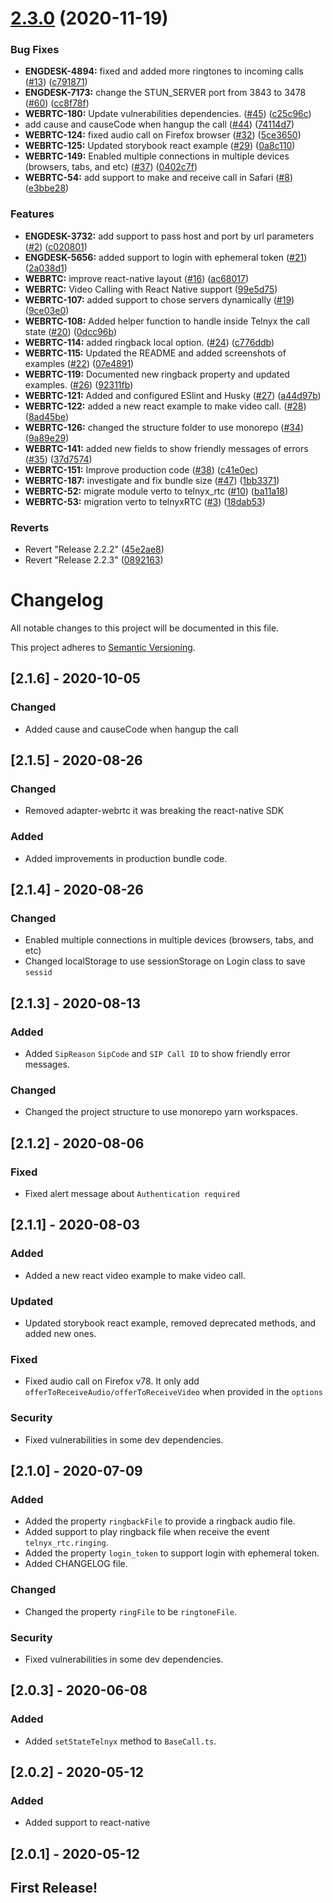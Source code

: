 # [2.3.0](https://github.com/team-telnyx/webrtc/compare/v2.2.1...@telnyx/webrtc/v2.3.0) (2020-11-19)


### Bug Fixes

* **ENGDESK-4894:** fixed and added more ringtones to incoming calls ([#13](https://github.com/team-telnyx/webrtc/issues/13)) ([c791871](https://github.com/team-telnyx/webrtc/commit/c79187192e847f0a64e6e31a78e35121f8882024))
* **ENGDESK-7173:** change the STUN_SERVER port from 3843 to 3478 ([#60](https://github.com/team-telnyx/webrtc/issues/60)) ([cc8f78f](https://github.com/team-telnyx/webrtc/commit/cc8f78f1454039efb55b921c0de54df5c1326e8f))
* **WEBRTC-180:** Update vulnerabilities dependencies. ([#45](https://github.com/team-telnyx/webrtc/issues/45)) ([c25c96c](https://github.com/team-telnyx/webrtc/commit/c25c96ce4f621d3e9ae021c4448c2fe01b78446a))
* add cause and causeCode when hangup the call ([#44](https://github.com/team-telnyx/webrtc/issues/44)) ([74114d7](https://github.com/team-telnyx/webrtc/commit/74114d71e9ab6dab0fa14b36240a1512773c54ca))
* **WEBRTC-124:** fixed audio call on Firefox browser ([#32](https://github.com/team-telnyx/webrtc/issues/32)) ([5ce3650](https://github.com/team-telnyx/webrtc/commit/5ce3650879359687b268f2bd60205eb455a49f30))
* **WEBRTC-125:** Updated storybook react example ([#29](https://github.com/team-telnyx/webrtc/issues/29)) ([0a8c110](https://github.com/team-telnyx/webrtc/commit/0a8c110d8ccc42374d15c83da21b2855a8c00bac))
* **WEBRTC-149:** Enabled multiple connections in multiple devices (browsers, tabs, and etc) ([#37](https://github.com/team-telnyx/webrtc/issues/37)) ([0402c7f](https://github.com/team-telnyx/webrtc/commit/0402c7fa6cf833c6978f8a0acf7cb2b4c7822b3e))
* **WEBRTC-54:**  add support to make and receive call in Safari   ([#8](https://github.com/team-telnyx/webrtc/issues/8)) ([e3bbe28](https://github.com/team-telnyx/webrtc/commit/e3bbe2823fb021fbba13e4cffcdd4a39940781b2))


### Features

* **ENGDESK-3732:** add support to pass host and port by url parameters ([#2](https://github.com/team-telnyx/webrtc/issues/2)) ([c020801](https://github.com/team-telnyx/webrtc/commit/c020801b06f21ef5d55c7e3017eb26b2c8acccfd))
* **ENGDESK-5656:** added support to login with ephemeral token ([#21](https://github.com/team-telnyx/webrtc/issues/21)) ([2a038d1](https://github.com/team-telnyx/webrtc/commit/2a038d1ce2e61dbd89e88e49f8cddc33ea9a501b))
* **WEBRTC:** improve react-native layout  ([#16](https://github.com/team-telnyx/webrtc/issues/16)) ([ac68017](https://github.com/team-telnyx/webrtc/commit/ac68017f5d166c2ba760329edc8c90af2132f5a4))
* **WEBRTC:** Video Calling with React Native support ([99e5d75](https://github.com/team-telnyx/webrtc/commit/99e5d75e5c831ba2b6f97af1933cfad5632ec464))
* **WEBRTC-107:**  added support to chose servers dynamically  ([#19](https://github.com/team-telnyx/webrtc/issues/19)) ([9ce03e0](https://github.com/team-telnyx/webrtc/commit/9ce03e025918b0a80e3200e55ae5b48815af68fc))
* **WEBRTC-108:** Added helper function to handle inside Telnyx the call state ([#20](https://github.com/team-telnyx/webrtc/issues/20)) ([0dcc96b](https://github.com/team-telnyx/webrtc/commit/0dcc96bf2780a008eaefbc4fa2e4011bb9497202))
* **WEBRTC-114:** added ringback local option. ([#24](https://github.com/team-telnyx/webrtc/issues/24)) ([c776ddb](https://github.com/team-telnyx/webrtc/commit/c776ddb049ce2605fa33c4f72598b88ddcd8e635))
* **WEBRTC-115:** Updated the README and added screenshots of examples ([#22](https://github.com/team-telnyx/webrtc/issues/22)) ([07e4891](https://github.com/team-telnyx/webrtc/commit/07e489199b9adf615612468153f71119c4c6c39d))
* **WEBRTC-119:** Documented new ringback property and updated examples. ([#26](https://github.com/team-telnyx/webrtc/issues/26)) ([92311fb](https://github.com/team-telnyx/webrtc/commit/92311fb923d64ec86eb17eb8a3d60fa4a439b631))
* **WEBRTC-121:** Added and configured ESlint and Husky ([#27](https://github.com/team-telnyx/webrtc/issues/27)) ([a44d97b](https://github.com/team-telnyx/webrtc/commit/a44d97b95fb677073e18de24007a4f0101201fe5))
* **WEBRTC-122:** added a new react example to make video call. ([#28](https://github.com/team-telnyx/webrtc/issues/28)) ([8ad45be](https://github.com/team-telnyx/webrtc/commit/8ad45be15b36c5b94676b31c2b56d6448db7361a))
* **WEBRTC-126:** changed the structure folder to use monorepo  ([#34](https://github.com/team-telnyx/webrtc/issues/34)) ([9a89e29](https://github.com/team-telnyx/webrtc/commit/9a89e290c564b237f387e515e4342828441655bb))
* **WEBRTC-141:** added new fields to show friendly messages of errors ([#35](https://github.com/team-telnyx/webrtc/issues/35)) ([37d7574](https://github.com/team-telnyx/webrtc/commit/37d75741152ba0ad919ce22eec27c8ac7096416a))
* **WEBRTC-151:** Improve production code ([#38](https://github.com/team-telnyx/webrtc/issues/38)) ([c41e0ec](https://github.com/team-telnyx/webrtc/commit/c41e0ec0b9a462730eb7cee564d18bd552d60b92))
* **WEBRTC-187:** investigate and fix bundle size  ([#47](https://github.com/team-telnyx/webrtc/issues/47)) ([1bb3371](https://github.com/team-telnyx/webrtc/commit/1bb33715e7e918de447f355a1a700fdafe1d4bd5))
* **WEBRTC-52:** migrate module verto to telnyx_rtc ([#10](https://github.com/team-telnyx/webrtc/issues/10)) ([ba11a18](https://github.com/team-telnyx/webrtc/commit/ba11a188663f28b04c983bad7d76bebd5fce1c83))
* **WEBRTC-53:** migration verto to telnyxRTC ([#3](https://github.com/team-telnyx/webrtc/issues/3)) ([18dab53](https://github.com/team-telnyx/webrtc/commit/18dab531cf847e6cca45a0368401c489a1a2ecb8))


### Reverts

* Revert "Release 2.2.2" ([45e2ae8](https://github.com/team-telnyx/webrtc/commit/45e2ae8bc6a0f13d97fdcc39170adb8c8023a735))
* Revert "Release 2.2.3" ([0892163](https://github.com/team-telnyx/webrtc/commit/0892163eff326ca3763ee56986c4a016248e9df6))

# Changelog

All notable changes to this project will be documented in this file.

This project adheres to [Semantic Versioning](https://semver.org/spec/v2.0.0.html).

## [2.1.6] - 2020-10-05

### Changed

- Added cause and causeCode when hangup the call

## [2.1.5] - 2020-08-26

### Changed

- Removed adapter-webrtc it was breaking the react-native SDK

### Added

- Added improvements in production bundle code.

## [2.1.4] - 2020-08-26

### Changed

- Enabled multiple connections in multiple devices (browsers, tabs, and etc)
- Changed localStorage to use sessionStorage on Login class to save `sessid`

## [2.1.3] - 2020-08-13

### Added

- Added `SipReason` `SipCode` and `SIP Call ID` to show friendly error messages.

### Changed

- Changed the project structure to use monorepo yarn workspaces.

## [2.1.2] - 2020-08-06

### Fixed

- Fixed alert message about `Authentication required`

## [2.1.1] - 2020-08-03

### Added

- Added a new react video example to make video call.

### Updated

- Updated storybook react example, removed deprecated methods, and added new ones.

### Fixed

- Fixed audio call on Firefox v78. It only add `offerToReceiveAudio/offerToReceiveVideo` when provided in the `options`

### Security

- Fixed vulnerabilities in some dev dependencies.

## [2.1.0] - 2020-07-09

### Added

- Added the property `ringbackFile` to provide a ringback audio file.
- Added support to play ringback file when receive the event `telnyx_rtc.ringing`.
- Added the property `login_token` to support login with ephemeral token.
- Added CHANGELOG file.

### Changed

- Changed the property `ringFile` to be `ringtoneFile`.

### Security

- Fixed vulnerabilities in some dev dependencies.

## [2.0.3] - 2020-06-08

### Added

- Added `setStateTelnyx` method to `BaseCall.ts`.

## [2.0.2] - 2020-05-12

### Added

- Added support to react-native

## [2.0.1] - 2020-05-12

## First Release!
